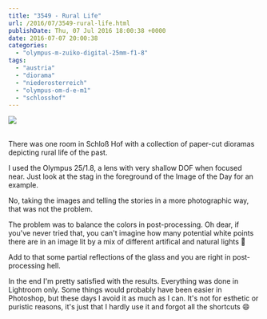```yaml
---
title: "3549 - Rural Life"
url: /2016/07/3549-rural-life.html
publishDate: Thu, 07 Jul 2016 18:00:38 +0000
date: 2016-07-07 20:00:38
categories: 
  - "olympus-m-zuiko-digital-25mm-f1-8"
tags: 
  - "austria"
  - "diorama"
  - "niederosterreich"
  - "olympus-om-d-e-m1"
  - "schlosshof"
---
```

<div class="container">
<div class="center"><a target="_blank" href="https://d25zfm9zpd7gm5.cloudfront.net/1200x1200/2016/20160327_110437_lr.jpg"><img class="webfeedsFeaturedVisual" src="https://d25zfm9zpd7gm5.cloudfront.net/0600x0600/2016/20160327_110437_lr.jpg" /></a></div>
</div>
<br />

There was one room in Schloß Hof with a collection of paper-cut dioramas depicting rural life of the past.

<a target="_blank" href="https://d25zfm9zpd7gm5.cloudfront.net/1200x1200/2016/20160327_110555_lr.jpg"><img style="margin: 0pt 0px 0pt 10px; float: right;" src="https://d25zfm9zpd7gm5.cloudfront.net/0150x0150/2016/20160327_110555_lr.jpg" alt="" border="0" /></a> I used the Olympus 25/1.8, a lens with very shallow DOF when focused near. Just look at the stag in the foreground of the Image of the Day for an example.

<a target="_blank" href="https://d25zfm9zpd7gm5.cloudfront.net/1200x1200/2016/20160327_110501_lr.jpg"><img style="margin: 0pt 10px 0pt 0px; float: left;" src="https://d25zfm9zpd7gm5.cloudfront.net/0150x0150/2016/20160327_110501_lr.jpg" alt="" border="0" /></a> No, taking the images and telling the stories in a more photographic way, that was not the problem.

<a target="_blank" href="https://d25zfm9zpd7gm5.cloudfront.net/1200x1200/2016/20160327_110609_lr.jpg"><img style="margin: 0pt 0px 0pt 10px; float: right;" src="https://d25zfm9zpd7gm5.cloudfront.net/0150x0150/2016/20160327_110609_lr.jpg" alt="" border="0" /></a> The problem was to balance the colors in post-processing. Oh dear, if you've never tried that, you can't imagine how many potential white points there are in an image lit by a mix of different artifical and natural lights 🙂

<a target="_blank" href="https://d25zfm9zpd7gm5.cloudfront.net/1200x1200/2016/20160327_110531_lr.jpg"><img style="margin: 0pt 10px 0pt 0px; float: left;" src="https://d25zfm9zpd7gm5.cloudfront.net/0150x0150/2016/20160327_110531_lr.jpg" alt="" border="0" /></a> Add to that some partial reflections of the glass and you are right in post-processing hell. 

In the end I'm pretty satisfied with the results. Everything was done in Lightroom only. Some things would probably have been easier in Photoshop, but these days I avoid it as much as I can. It's not for esthetic or puristic reasons, it's just that I hardly use it and forgot all the shortcuts 😄
